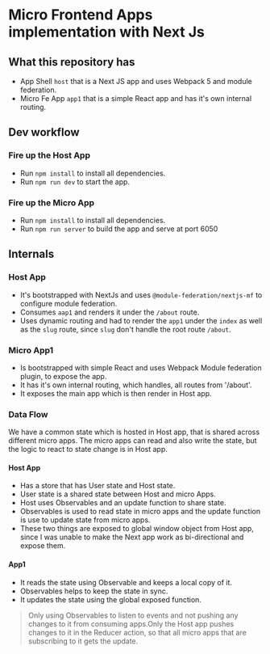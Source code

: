 # Micro Frontend Apps implementation with Next Js

## What this repository has

- App Shell `host` that is a Next JS app and uses Webpack 5 and module federation.
- Micro Fe App `app1` that is a simple React app and has it's own internal routing.

## Dev workflow

### Fire up the Host App
- Run `npm install` to install all dependencies.
- Run `npm run dev` to start the app.

### Fire up the Micro App
- Run `npm install` to install all dependencies.
- Run `npm run server` to build the app and serve at port 6050

## Internals

### Host App
- It's bootstrapped with NextJs and uses `@module-federation/nextjs-mf` to configure module federation.
- Consumes `aap1` and renders it under the `/about` route.
- Uses dynamic routing and had to render the `app1` under the `index` as well as the `slug` route, since `slug` don't handle the root route `/about`.
  
### Micro App1 
- Is bootstrapped with simple React and uses Webpack Module federation plugin, to expose the app.
- It has it's own internal routing, which handles, all routes from '/about'.
- It exposes the main app which is then render in Host app.


### Data Flow
We have a common state which is hosted in Host app, that is shared across different micro apps. The micro apps can read and also write the state, but the logic to react to state change is in Host app.

#### Host App 
- Has a store that has User state and Host state.
- User state is a shared state between Host and micro Apps.
- Host uses Observables and an update function to share state.
- Observables is used to read state in micro apps and the update function is use to update state from micro apps.
- These two things are exposed to global window object from Host app, since I was unable to make the Next app work as bi-directional and expose them.

#### App1 
- It reads the state using Observable and keeps a local copy of it.
- Observables helps to keep the state in sync.
- It updates the state using the global exposed function.
  
> Only using Observables to listen to events and not pushing any changes to it from consuming apps.Only the Host app pushes changes to it in the Reducer action, so that all micro apps that are subscribing to it gets the update.
 
